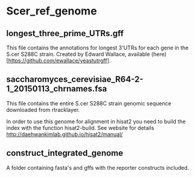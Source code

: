 # Scer_ref_genome

## longest_three_prime_UTRs.gff
This file contains the annotations for longest 3'UTRs for each gene in the S.cer S288C strain. Created by Edward Wallace, available (here)[https://github.com/ewallace/yeastutrgff].

## saccharomyces_cerevisiae_R64-2-1_20150113_chrnames.fsa
This file contains the entire S.cer S288C strain genomic sequence downloaded from rtracklayer.

In order to use this genome for alignment in hisat2 you need to build the index with the function hisat2-build. See website for details http://daehwankimlab.github.io/hisat2/manual/

## construct_integrated_genome
A folder containing fasta's and gffs with the reporter constructs included.
